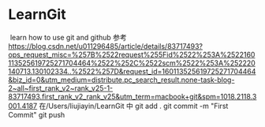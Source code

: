 # LearnGit
 learn how to use git and github
参考 https://blog.csdn.net/u011296485/article/details/83717493?ops_request_misc=%257B%2522request%255Fid%2522%253A%2522160113525619725271704464%2522%252C%2522scm%2522%253A%252220140713.130102334..%2522%257D&request_id=160113525619725271704464&biz_id=0&utm_medium=distribute.pc_search_result.none-task-blog-2~all~first_rank_v2~rank_v25-1-83717493.first_rank_v2_rank_v25&utm_term=macbook+git&spm=1018.2118.3001.4187
在/Users/liujiayin/LearnGit 中
git add .
git commit -m "First Commit"
git push
